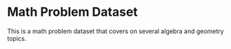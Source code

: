 # Math Problem Dataset
This is a math problem dataset that covers on several algebra and geometry topics.
